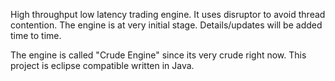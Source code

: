 High throughput low latency trading engine. It uses disruptor to avoid thread contention.
The engine is at very initial stage. Details/updates will be added time to time.

The engine is called "Crude Engine" since its very crude right now.
This project is eclipse compatible written in Java.